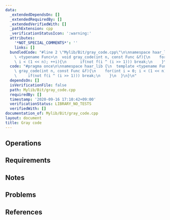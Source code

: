 ```yaml
---
data:
  _extendedDependsOn: []
  _extendedRequiredBy: []
  _extendedVerifiedWith: []
  _pathExtension: cpp
  _verificationStatusIcon: ':warning:'
  attributes:
    '*NOT_SPECIAL_COMMENTS*': ''
    links: []
  bundledCode: "#line 2 \"Mylib/Bit/gray_code.cpp\"\n\nnamespace haar_lib {\n  template\
    \ <typename Func>\n  void gray_code(int n, const Func &f){\n    for(int i = 0;\
    \ i < (1 << n); ++i){\n      if(not f(i ^ (i >> 1))) break;\n    }\n  }\n}\n"
  code: "#pragma once\n\nnamespace haar_lib {\n  template <typename Func>\n  void\
    \ gray_code(int n, const Func &f){\n    for(int i = 0; i < (1 << n); ++i){\n \
    \     if(not f(i ^ (i >> 1))) break;\n    }\n  }\n}\n"
  dependsOn: []
  isVerificationFile: false
  path: Mylib/Bit/gray_code.cpp
  requiredBy: []
  timestamp: '2020-09-16 17:10:42+09:00'
  verificationStatus: LIBRARY_NO_TESTS
  verifiedWith: []
documentation_of: Mylib/Bit/gray_code.cpp
layout: document
title: Gray code
---
```


## Operations

## Requirements

## Notes

## Problems

## References

